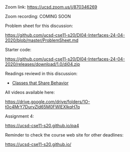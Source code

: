 Zoom link: https://ucsd.zoom.us/j/870346269

Zoom recording: COMING SOON

Problem sheet for this discussion:

https://github.com/ucsd-cse11-s20/DI04-Interfaces-24-04-2020/blob/master/ProblemSheet.md

Starter code:

https://github.com/ucsd-cse11-s20/DI04-Interfaces-24-04-2020/releases/download/1.0/di04.zip

Readings reviewd in this discussion:
- [Classes that Share Behavior](https://cseweb.ucsd.edu/classes/sp17/cse11-a/lecture10.html)

All videos available here:

https://drive.google.com/drive/folders/1O-t0c4MrY7DurvZld65M0FWIEXIkqH7q

Assignment 4:

https://ucsd-cse11-s20.github.io/pa4

Reminder to check the course web site for other deadlines:

https://ucsd-cse11-s20.github.io/
